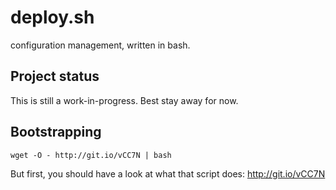 # deploy.sh
configuration management, written in bash.

## Project status

This is still a work-in-progress.  Best stay away for now.

## Bootstrapping

```
wget -O - http://git.io/vCC7N | bash
```

But first, you should have a look at what that script does: http://git.io/vCC7N
